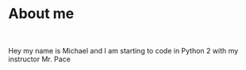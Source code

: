 </html>
  <head> <title>Michael Ninh</title>
  </head>
  <body>
    <h1> About me </h1>
  </body>
<br>
<p> Hey my name is Michael and I am starting to code in Python 2 with my instructor Mr. Pace</p>
</html>
